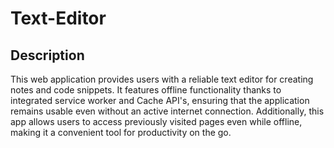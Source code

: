 # Text-Editor

## Description

This web application provides users with a reliable text editor for creating notes and code snippets. It features offline functionality thanks to integrated service worker and Cache API's, ensuring that the application remains usable even without an active internet connection. Additionally, this app allows users to access previously visited pages even while offline, making it a convenient tool for productivity on the go.


